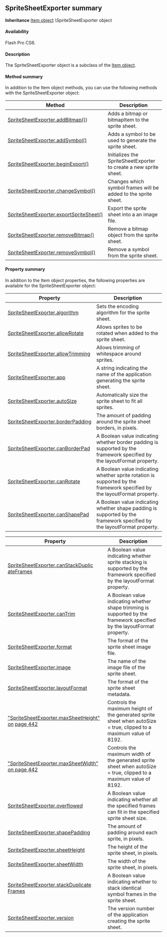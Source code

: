 ## SpriteSheetExporter summary

**Inheritance** [Item object](../Item_object/item_summary.md) \SpriteSheetExporter object

#### Availability

Flash Pro CS6.

#### Description

The SpriteSheetExporter object is a subclass of the [Item object](../Item_object/item_summary.md).

#### Method summary

In addition to the Item object methods, you can use the following methods with the SpriteSheetExporter object:

| **Method**                                                          | **Description**                                                   |
|---------------------------------------------------------------------|-------------------------------------------------------------------|
| [SpriteSheetExporter.addBitmap()](../SpriteSheetExporter_object/SpriteSheetExporter.md)) | Adds a bitmap or bitmapItem to the sprite sheet.                  |
| [SpriteSheetExporter.addSymbol()](../SpriteSheetExporter_object/SpriteSheetExporte1.md)                    | Adds a symbol to be used to generate the sprite sheet.            |
| [SpriteSheetExporter.beginExport()](../SpriteSheetExporter_object/SpriteSheetExporte7.md)                  | Initializes the SpriteSheetExporter to create a new sprite sheet. |
| [SpriteSheetExporter.changeSymbol()](../SpriteSheetExporter_object/SpriteSheetExport14.md)                 | Changes which symbol frames will be added to the sprite sheet.    |
| [SpriteSheetExporter.exportSpriteSheet()](../SpriteSheetExporter_object/SpriteSheetExport15.md)            | Export the sprite sheet into a an image file.                     |
| [SpriteSheetExporter.removeBitmap()](../SpriteSheetExporter_object/SpriteSheetExport22.md)                 | Remove a bitmap object from the sprite sheet.                     |
| [SpriteSheetExporter.removeSymbol()](../SpriteSheetExporter_object/SpriteSheetExport23.md)                 | Remove a symbol from the sprite sheet.                            |

#### Property summary

In addition to the Item object properties, the following properties are available for the SpriteSheetExporter object:

| **Property**                                       | **Description**                                                                                                          |
|----------------------------------------------------|--------------------------------------------------------------------------------------------------------------------------|
| [SpriteSheetExporter.algorithm](../SpriteSheetExporter_object/SpriteSheetExporte2.md)     | Sets the encoding algorithm for the sprite sheet.                                                                        |
| [SpriteSheetExporter.allowRotate](../SpriteSheetExporter_object/SpriteSheetExporte3.md)   | Allows sprites to be rotated when added to the sprite sheet.                                                             |
| [SpriteSheetExporter.allowTrimming](../SpriteSheetExporter_object/SpriteSheetExporte4.md) | Allows trimming of whitespace around sprites.                                                                            |
| [SpriteSheetExporter.app](../SpriteSheetExporter_object/SpriteSheetExporte5.md)           | A string indicating the name of the application generating the sprite sheet.                                             |
| [SpriteSheetExporter.autoSize](../SpriteSheetExporter_object/SpriteSheetExporte6.md)      | Automatically size the sprite sheet to fit all sprites.                                                                  |
| [SpriteSheetExporter.borderPadding](../SpriteSheetExporter_object/SpriteSheetExporte8.md) | The amount of padding around the sprite sheet borders, in pixels.                                                        |
| [SpriteSheetExporter.canBorderPad](../SpriteSheetExporter_object/SpriteSheetExporte9.md)  | A Boolean value indicating whether border padding is supported by the framework specified by the layoutFormat property.  |
| [SpriteSheetExporter.canRotate](../SpriteSheetExporter_object/SpriteSheetExport10.md)     | A Boolean value indicating whether sprite rotation is supported by the framework specified by the layoutFormat property. |
| [SpriteSheetExporter.canShapePad](../SpriteSheetExporter_object/SpriteSheetExport12.md)   | A Boolean value indicating whether shape padding is supported by the framework specified by the layoutFormat property.   |

| **Property**                                                                       | **Description**                                                                                                          |
|------------------------------------------------------------------------------------|--------------------------------------------------------------------------------------------------------------------------|
| [SpriteSheetExporter.canStackDuplic](#_bookmark859) [ateFrames](#_bookmark859)     | A Boolean value indicating whether sprite stacking is supported by the framework specified by the layoutFormat property. |
| [SpriteSheetExporter.canTrim](../SpriteSheetExporter_object/SpriteSheetExport11.md)                                       | A Boolean value indicating whether shape trimming is supported by the framework specified by the layoutFormat property.  |
| [SpriteSheetExporter.format](../SpriteSheetExporter_object/SpriteSheetExport16.md)                                        | The format of the sprite sheet image file.                                                                               |
| [SpriteSheetExporter.image](../SpriteSheetExporter_object/SpriteSheetExport17.md)                                         | The name of the image file of the sprite sheet.                                                                          |
| [SpriteSheetExporter.layoutFormat](../SpriteSheetExporter_object/SpriteSheetExport18.md)                                  | The format of the sprite sheet metadata.                                                                                 |
| ["SpriteSheetExporter.maxSheetHeight" on](#_bookmark865) [page 442](#_bookmark865) | Controls the maximum height of the generated sprite sheet when autoSize = true, clipped to a maximum value of 8192.      |
| ["SpriteSheetExporter.maxSheetWidth"](#_bookmark866) [on page 442](#_bookmark866)  | Controls the maximum width of the generated sprite sheet when autoSize = true, clipped to a maximum value of 8192.       |
| [SpriteSheetExporter.overflowed](../SpriteSheetExporter_object/SpriteSheetExport21.md)                                    | A Boolean value indicating whether all the specified frames can fit in the specified sprite sheet size.                  |
| [SpriteSheetExporter.shapePadding](../SpriteSheetExporter_object/SpriteSheetExport24.md)                                  | The amount of padding around each sprite, in pixels.                                                                     |
| [SpriteSheetExporter.sheetHeight](../SpriteSheetExporter_object/SpriteSheetExport25.md)                                   | The height of the sprite sheet, in pixels.                                                                               |
| [SpriteSheetExporter.sheetWidth](../SpriteSheetExporter_object/SpriteSheetExport26.md)                                    | The width of the sprite sheet, in pixels.                                                                                |
| [SpriteSheetExporter.stackDuplicate](#_bookmark873) [Frames](#_bookmark873)        | A Boolean value indicating whether to stack identical symbol frames in the sprite sheet.                                 |
| [SpriteSheetExporter.version](../SpriteSheetExporter_object/SpriteSheetExport28.md)                                       | The version number of the application creating the sprite sheet.                                                         |

<span id="SpriteSheetExporter.addBitmap()" class="anchor"></span>

